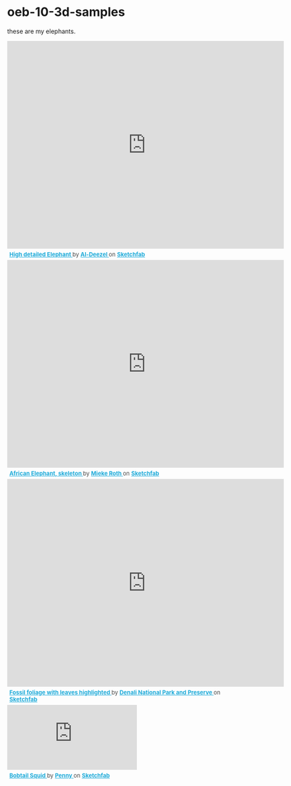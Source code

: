 # oeb-10-3d-samples

these are my elephants.

<div class="sketchfab-embed-wrapper"> <iframe title="High detailed Elephant" frameborder="0" allowfullscreen mozallowfullscreen="true" webkitallowfullscreen="true" allow="autoplay; fullscreen; xr-spatial-tracking" xr-spatial-tracking execution-while-out-of-viewport execution-while-not-rendered web-share src="https://sketchfab.com/models/2494fd2a58f449539954aaeb589e55bd/embed" width="640px" height="480px"> </iframe> <p style="font-size: 13px; font-weight: normal; margin: 5px; color: #4A4A4A;"> <a href="https://sketchfab.com/3d-models/high-detailed-elephant-2494fd2a58f449539954aaeb589e55bd?utm_medium=embed&utm_campaign=share-popup&utm_content=2494fd2a58f449539954aaeb589e55bd" target="_blank" rel="nofollow" style="font-weight: bold; color: #1CAAD9;"> High detailed Elephant </a> by <a href="https://sketchfab.com/Al-dezel?utm_medium=embed&utm_campaign=share-popup&utm_content=2494fd2a58f449539954aaeb589e55bd" target="_blank" rel="nofollow" style="font-weight: bold; color: #1CAAD9;"> Al-Deezel </a> on <a href="https://sketchfab.com?utm_medium=embed&utm_campaign=share-popup&utm_content=2494fd2a58f449539954aaeb589e55bd" target="_blank" rel="nofollow" style="font-weight: bold; color: #1CAAD9;">Sketchfab</a></p></div>

<div class="sketchfab-embed-wrapper"> <iframe title="African Elephant, skeleton" frameborder="0" allowfullscreen mozallowfullscreen="true" webkitallowfullscreen="true" allow="autoplay; fullscreen; xr-spatial-tracking" xr-spatial-tracking execution-while-out-of-viewport execution-while-not-rendered web-share src="https://sketchfab.com/models/0a7cb290616442c88f89107d9a11f8f0/embed" width="640px" height="480px"> </iframe> <p style="font-size: 13px; font-weight: normal; margin: 5px; color: #4A4A4A;"> <a href="https://sketchfab.com/3d-models/african-elephant-skeleton-0a7cb290616442c88f89107d9a11f8f0?utm_medium=embed&utm_campaign=share-popup&utm_content=0a7cb290616442c88f89107d9a11f8f0" target="_blank" rel="nofollow" style="font-weight: bold; color: #1CAAD9;"> African Elephant, skeleton </a> by <a href="https://sketchfab.com/miekeroth?utm_medium=embed&utm_campaign=share-popup&utm_content=0a7cb290616442c88f89107d9a11f8f0" target="_blank" rel="nofollow" style="font-weight: bold; color: #1CAAD9;"> Mieke Roth </a> on <a href="https://sketchfab.com?utm_medium=embed&utm_campaign=share-popup&utm_content=0a7cb290616442c88f89107d9a11f8f0" target="_blank" rel="nofollow" style="font-weight: bold; color: #1CAAD9;">Sketchfab</a></p></div>

<div class="sketchfab-embed-wrapper"> <iframe title="Fossil foliage with leaves highlighted" frameborder="0" allowfullscreen mozallowfullscreen="true" webkitallowfullscreen="true" allow="autoplay; fullscreen; xr-spatial-tracking" xr-spatial-tracking execution-while-out-of-viewport execution-while-not-rendered web-share src="https://sketchfab.com/models/9beeaf30d989462f93e5f460cf048fe3/embed" width="640px" height="480px"> </iframe> <p style="font-size: 13px; font-weight: normal; margin: 5px; color: #4A4A4A;"> <a href="https://sketchfab.com/3d-models/fossil-foliage-with-leaves-highlighted-9beeaf30d989462f93e5f460cf048fe3?utm_medium=embed&utm_campaign=share-popup&utm_content=9beeaf30d989462f93e5f460cf048fe3" target="_blank" rel="nofollow" style="font-weight: bold; color: #1CAAD9;"> Fossil foliage with leaves highlighted </a> by <a href="https://sketchfab.com/denapaleo?utm_medium=embed&utm_campaign=share-popup&utm_content=9beeaf30d989462f93e5f460cf048fe3" target="_blank" rel="nofollow" style="font-weight: bold; color: #1CAAD9;"> Denali National Park and Preserve </a> on <a href="https://sketchfab.com?utm_medium=embed&utm_campaign=share-popup&utm_content=9beeaf30d989462f93e5f460cf048fe3" target="_blank" rel="nofollow" style="font-weight: bold; color: #1CAAD9;">Sketchfab</a></p></div>

<div class="sketchfab-embed-wrapper"> <iframe title="Bobtail Squid" frameborder="0" allowfullscreen mozallowfullscreen="true" webkitallowfullscreen="true" allow="autoplay; fullscreen; xr-spatial-tracking" xr-spatial-tracking execution-while-out-of-viewport execution-while-not-rendered web-share src="https://sketchfab.com/models/df3e65475a744dddac249df2c267a0ea/embed"> </iframe> <p style="font-size: 13px; font-weight: normal; margin: 5px; color: #4A4A4A;"> <a href="https://sketchfab.com/3d-models/bobtail-squid-df3e65475a744dddac249df2c267a0ea?utm_medium=embed&utm_campaign=share-popup&utm_content=df3e65475a744dddac249df2c267a0ea" target="_blank" rel="nofollow" style="font-weight: bold; color: #1CAAD9;"> Bobtail Squid </a> by <a href="https://sketchfab.com/fenelope?utm_medium=embed&utm_campaign=share-popup&utm_content=df3e65475a744dddac249df2c267a0ea" target="_blank" rel="nofollow" style="font-weight: bold; color: #1CAAD9;"> Penny </a> on <a href="https://sketchfab.com?utm_medium=embed&utm_campaign=share-popup&utm_content=df3e65475a744dddac249df2c267a0ea" target="_blank" rel="nofollow" style="font-weight: bold; color: #1CAAD9;">Sketchfab</a></p></div>